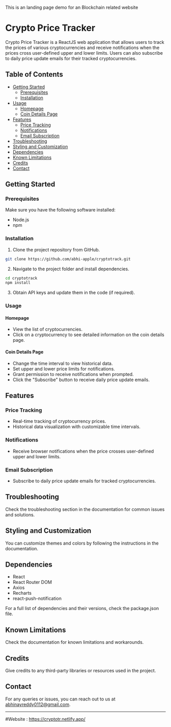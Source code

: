 This is an landing page demo for an Blockchain related website 


# Crypto Price Tracker

Crypto Price Tracker is a ReactJS web application that allows users to track the prices of various cryptocurrencies and receive notifications when the prices cross user-defined upper and lower limits. Users can also subscribe to daily price update emails for their tracked cryptocurrencies.

## Table of Contents

- [Getting Started](#getting-started)
  - [Prerequisites](#prerequisites)
  - [Installation](#installation)
- [Usage](#usage)
  - [Homepage](#homepage)
  - [Coin Details Page](#coin-details-page)
- [Features](#features)
  - [Price Tracking](#price-tracking)
  - [Notifications](#notifications)
  - [Email Subscription](#email-subscription)
- [Troubleshooting](#troubleshooting)
- [Styling and Customization](#styling-and-customization)
- [Dependencies](#dependencies)
- [Known Limitations](#known-limitations)
- [Credits](#credits)
- [Contact](#contact)

## Getting Started

### Prerequisites

Make sure you have the following software installed:

- Node.js
- npm

### Installation

1. Clone the project repository from GitHub.

```bash
git clone https://github.com/abhi-apple/cryptotrack.git
```

2. Navigate to the project folder and install dependencies.

```bash
cd cryptotrack
npm install
```

3. Obtain API keys and update them in the code (if required).

### Usage

#### Homepage

- View the list of cryptocurrencies.
- Click on a cryptocurrency to see detailed information on the coin details page.

#### Coin Details Page

- Change the time interval to view historical data.
- Set upper and lower price limits for notifications.
- Grant permission to receive notifications when prompted.
- Click the "Subscribe" button to receive daily price update emails.

## Features

### Price Tracking

- Real-time tracking of cryptocurrency prices.
- Historical data visualization with customizable time intervals.

### Notifications

- Receive browser notifications when the price crosses user-defined upper and lower limits.

### Email Subscription

- Subscribe to daily price update emails for tracked cryptocurrencies.

## Troubleshooting

Check the troubleshooting section in the documentation for common issues and solutions.

## Styling and Customization

You can customize themes and colors by following the instructions in the documentation.

## Dependencies

- React
- React Router DOM
- Axios
- Recharts
- react-push-notification

For a full list of dependencies and their versions, check the package.json file.

## Known Limitations

Check the documentation for known limitations and workarounds.

## Credits

Give credits to any third-party libraries or resources used in the project.

## Contact

For any queries or issues, you can reach out to us at [abhinayreddy0112@gmail.com](mailto:your-email@example.com).

---

#Website : https://cryptotr.netlify.app/

